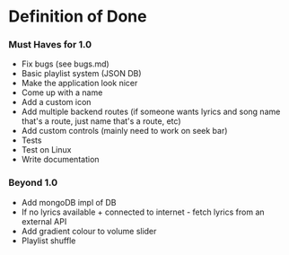# Definition of Done

### Must Haves for 1.0

- Fix bugs (see bugs.md)
- Basic playlist system (JSON DB)
- Make the application look nicer
- Come up with a name
- Add a custom icon
- Add multiple backend routes (if someone wants lyrics and song name that's a route, just name that's a route, etc)
- Add custom controls (mainly need to work on seek bar)
- Tests
- Test on Linux
- Write documentation

### Beyond 1.0

- Add mongoDB impl of DB
- If no lyrics available + connected to internet - fetch lyrics from an external API
- Add gradient colour to volume slider
- Playlist shuffle
